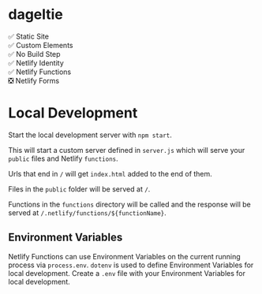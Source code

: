 # dageltie

:white_check_mark: Static Site  
:white_check_mark: Custom Elements  
:white_check_mark: No Build Step  
:white_check_mark: Netlify Identity  
:white_check_mark: Netlify Functions  
:negative_squared_cross_mark: Netlify Forms  


# Local Development

Start the local development server with `npm start`.

This will start a custom server defined in `server.js` which will serve your `public` files and Netlify `functions`.

Urls that end in `/` will get `index.html` added to the end of them.

Files in the `public` folder will be served at `/`.

Functions in the `functions` directory will be called and the response will be served at `/.netlify/functions/${functionName}`.


## Environment Variables

Netlify Functions can use Environment Variables on the current running process via `process.env`.
`dotenv` is used to define Environment Variables for local development.
Create a `.env` file with your Environment Variables for local development.